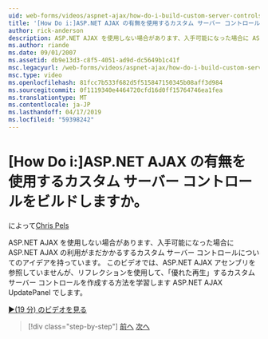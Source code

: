 ```yaml
---
uid: web-forms/videos/aspnet-ajax/how-do-i-build-custom-server-controls-that-work-with-or-without-aspnet-ajax
title: '[How Do i:]ASP.NET AJAX の有無を使用するカスタム サーバー コントロールをビルドしますか。 | Microsoft Docs'
author: rick-anderson
description: ASP.NET AJAX を使用しない場合があります、入手可能になった場合に ASP.NET AJAX の利用がまだかかるするカスタム サーバー コントロールについてのアイデアを持っている.
ms.author: riande
ms.date: 09/01/2007
ms.assetid: db9e13d3-c8f5-4051-ad9d-dc5649b1c41f
msc.legacyurl: /web-forms/videos/aspnet-ajax/how-do-i-build-custom-server-controls-that-work-with-or-without-aspnet-ajax
msc.type: video
ms.openlocfilehash: 81fcc7b533f682d5f515847150345b08aff3d984
ms.sourcegitcommit: 0f1119340e4464720cfd16d0ff15764746ea1fea
ms.translationtype: MT
ms.contentlocale: ja-JP
ms.lasthandoff: 04/17/2019
ms.locfileid: "59398242"
---
```

# <a name="how-do-i-build-custom-server-controls-that-work-with-or-without-aspnet-ajax"></a>[How Do i:]ASP.NET AJAX の有無を使用するカスタム サーバー コントロールをビルドしますか。

によって[Chris Pels](https://twitter.com/chrispels)

ASP.NET AJAX を使用しない場合があります、入手可能になった場合に ASP.NET AJAX の利用がまだかかるするカスタム サーバー コントロールについてのアイデアを持っています。 このビデオでは、ASP.NET AJAX アセンブリを参照していませんが、リフレクションを使用して、「優れた再生」するカスタム サーバー コントロールを作成する方法を学習します ASP.NET AJAX UpdatePanel でします。

[&#9654;(19 分) のビデオを見る](https://channel9.msdn.com/Blogs/ASP-NET-Site-Videos/how-do-i-build-custom-server-controls-that-work-with-or-without-aspnet-ajax)

> [!div class="step-by-step"]
> [前へ](how-do-i-create-an-aspnet-ajax-extender-from-scratch.md)
> [次へ](how-do-i-associate-ajax-client-behavior-with-an-aspnet-server-control.md)
